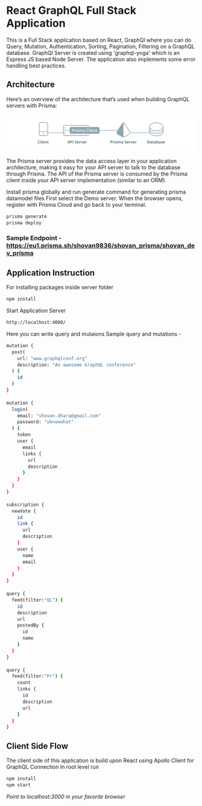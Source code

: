 # React GraphQL Full Stack Application

This is a Full Stack application based on React, GraphQl where you can do Query, Mutation, Authentication, Sorting, Pagination, Filtering on a GraphQL database.
GraphQl Server is created using 'graphql-yoga' which is an Express JS based Node Server. The application also implements some error handling best practices. 

## Architecture
Here’s an overview of the architecture that’s used when building GraphQL servers with Prisma:

![](public/architecture.png)

The Prisma server provides the data access layer in your application architecture, making it easy for your API server to talk to the database through Prisma. The API of the Prisma server is consumed by the Prisma client inside your API server implementation (similar to an ORM). 

Install prisma globally and run generate command for generating prisma datamodel files
First select the Demo server. When the browser opens, register with Prisma Cloud and go back to your terminal.
```bash
prisma generate
prisma deploy
```
### Sample Endpoint - https://eu1.prisma.sh/shovan9836/shovan_prisma/shovan_dev_prisma

## Application Instruction
For installing packages inside server folder
```bash
npm install
```

Start Application Server

```bash
http://localhost:4000/

```
Here you can write query and mutaions
Sample query and mutations - 
```bash
mutation {
  post(
    url: "www.graphqlconf.org"
    description: "An awesome GraphQL conference"
  ) {
    id
  }
}

mutation {
  login(
    email: "shovan.dhara@gmail.com"
    password: "uknowwhat"
  ) {
    token
    user {
      email
      links {
        url
        description
      }
    }
  }
}

subscription {
  newVote {
    id
    link {
      url
      description
    }
    user {
      name
      email
    }
  }
}

query {
  feed(filter:"QL") {
    id
  	description
    url
    postedBy {
      id
      name
    }
  }
}

query {
  feed(filter:"Pr") {
    count
    links {
      id
      description
      url
    }
  }
}
```
## Client Side Flow
The client side of this application is build upon React using Apollo Client for GraphQL Connection
In root level run
```bash
npm install
npm start
```

*Point to localhost:3000 in your favorite browser*

